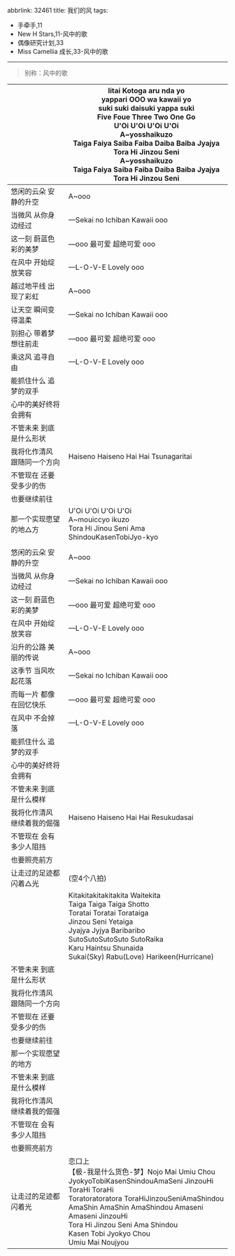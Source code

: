 abbrlink: 32461
title: 我们的风
tags:
  - 手牵手,11
  - New H Stars,11-风中的歌
  - 偶像研究计划,33
  - Miss Camellia 成长,33-风中的歌
---
> 别称：风中的歌

|      |Iitai Kotoga aru nda yo<br>yappari OOO wa kawaii yo<br>suki suki daisuki yappa suki<br>Five Foue Three Two One Go<br>U'Oi U'Oi U'Oi U'Oi<br>A~yosshaikuzo<br>Taiga Faiya Saiba Faiba Daiba Baiba Jyajya<br>Tora Hi Jinzou Seni<br>A~yosshaikuzo<br>Taiga Faiya Saiba Faiba Daiba Baiba Jyajya<br>Tora Hi Jinzou Seni|
|--|--|
|悠闲的云朵 安静的升空|A~ooo|
|当微风 从你身边经过|—Sekai no Ichiban Kawaii ooo|
|这一刻 蔚蓝色彩的美梦|—ooo 最可爱 超绝可爱 ooo|
|在风中 开始绽放笑容|—L-O-V-E Lovely ooo|
|越过地平线 出现了彩虹|A~ooo|
|让天空 瞬间变得温柔|—Sekai no Ichiban Kawaii ooo|
|别担心 带着梦想往前走|—ooo 最可爱 超绝可爱 ooo|
|乘这风 追寻自由|—L-O-V-E Lovely ooo|
|能抓住什么 追梦的双手|      |
|心中的美好终将会拥有|      |
|不管未来 到底是什么形状|      |
|我将化作清风 跟随同一个方向|Haiseno Haiseno Hai Hai Tsunagaritai|
|不管现在 还要受多少的伤|      |
|也要继续前往|      |
|那一个实现愿望的地△方|U'Oi U'Oi U'Oi U'Oi<br>A~mouiccyo ikuzo<br>Tora Hi Jinou Seni Ama ShindouKasenTobiJyo-kyo|
|      |      |
|悠闲的云朵 安静的升空|A~ooo|
|当微风 从你身边经过|—Sekai no Ichiban Kawaii ooo|
|这一刻 蔚蓝色彩的美梦|—ooo 最可爱 超绝可爱 ooo|
|在风中 开始绽放笑容|—L-O-V-E Lovely ooo|
|沿升的公路 美丽的传说|A~ooo|
|这季节 当风吹起花落|—Sekai no Ichiban Kawaii ooo|
|而每一片 都像在回忆快乐|—ooo 最可爱 超绝可爱 ooo|
|在风中 不会掉落|—L-O-V-E Lovely ooo|
|能抓住什么 追梦的双手|      |
|心中的美好终将会拥有|      |
|不管未来 到底是什么模样|      |
|我将化作清风 继续着我的倔强|Haiseno Haiseno Hai Hai Resukudasai|
|不管现在 会有多少人阻挡|      |
|也要照亮前方|      |
|让走过的足迹都闪着△光|(空4个八拍)|
|      |Kitakitakitakitakita Waitekita<br>Taiga Taiga Taiga Shotto<br>Toratai Toratai Torataiga<br>Jinzou Seni Yetaiga<br>Jyajya Jyjya Baribaribo<br>SutoSutoSutoSuto SutoRaika<br>Karu Haintsu Shunaida<br>Sukai(Sky) Rabu(Love) Harikeen(Hurricane)|
|不管未来 到底是什么形状|      |
|我将化作清风 跟随同一个方向|      |
|不管现在 还要受多少的伤|      |
|也要继续前往|      |
|那一个实现愿望的地方|      |
|不管未来 到底是什么模样|      |
|我将化作清风 继续着我的倔强|      |
|不管现在 会有多少人阻挡|      |
|也要照亮前方|      |
|让走过的足迹都闪着光|恋口上<br>【极-我是什么货色-梦】Nojo Mai Umiu Chou<br>JyokyoTobiKasenShindouAmaSeni JinzouHi<br>ToraHi ToraHi<br>Toratoratoratora ToraHiJinzouSeniAmaShindou<br>AmaShin AmaShin AmaShindou Amaseni Amaseni JinzouHi<br>Tora Hi Jinzou Seni Ama Shindou<br>Kasen Tobi Jyokyo Chou<br>Umiu Mai Noujyou|
